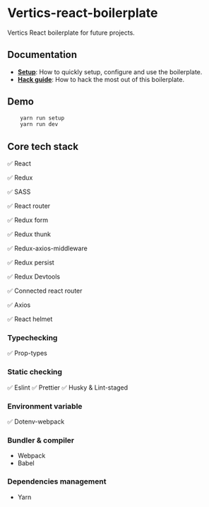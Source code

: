 # Vertics-react-boilerplate

Vertics React boilerplate for future projects.

## Documentation

- [**Setup**](docs/setup.md): How to quickly setup, configure and use the boilerplate.
- [**Hack guide**](docs/project-guide.md): How to hack the most out of this boilerplate.

## Demo

```bash
	yarn run setup
	yarn run dev
```

## Core tech stack

✅ React

✅ Redux

✅ SASS

✅ React router

✅ Redux form

✅ Redux thunk

✅ Redux-axios-middleware

✅ Redux persist

✅ Redux Devtools

✅ Connected react router

✅ Axios

✅ React helmet

### Typechecking

✅ Prop-types

### Static checking

✅ Eslint
✅ Prettier
✅ Husky & Lint-staged

### Environment variable

✅ Dotenv-webpack

### Bundler & compiler

- Webpack
- Babel

### Dependencies management

- Yarn
